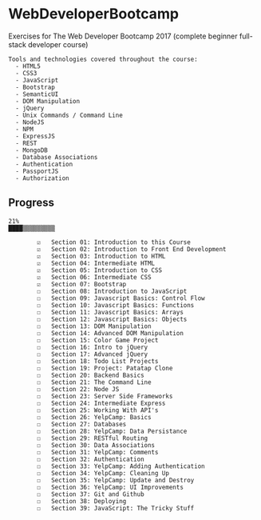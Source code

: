# WebDeveloperBootcamp

Exercises for The Web Developer Bootcamp 2017
(complete beginner full-stack developer course)

    Tools and technologies covered throughout the course:
      - HTML5
      - CSS3
      - JavaScript
      - Bootstrap
      - SemanticUI
      - DOM Manipulation
      - jQuery
      - Unix Commands / Command Line
      - NodeJS
      - NPM
      - ExpressJS
      - REST
      - MongoDB
      - Database Associations
      - Authentication
      - PassportJS
      - Authorization
      

## Progress

    21%
    ████▒▒▒▒▒▒▒▒▒
    
            ☑   Section 01: Introduction to this Course
            ☑   Section 02: Introduction to Front End Development
            ☑   Section 03: Introduction to HTML
            ☑   Section 04: Intermediate HTML
            ☑   Section 05: Introduction to CSS
            ☑   Section 06: Intermediate CSS
            ☑   Section 07: Bootstrap
            ☐   Section 08: Introduction to JavaScript
            ☐   Section 09: Javascript Basics: Control Flow
            ☐   Section 10: Javascript Basics: Functions
            ☐   Section 11: Javascript Basics: Arrays
            ☐   Section 12: Javascript Basics: Objects
            ☐   Section 13: DOM Manipulation
            ☐   Section 14: Advanced DOM Manipulation
            ☐   Section 15: Color Game Project
            ☐   Section 16: Intro to jQuery
            ☐   Section 17: Advanced jQuery
            ☐   Section 18: Todo List Projects
            ☐   Section 19: Project: Patatap Clone
            ☐   Section 20: Backend Basics
            ☐   Section 21: The Command Line
            ☐   Section 22: Node JS
            ☐   Section 23: Server Side Frameworks
            ☐   Section 24: Intermediate Express
            ☐   Section 25: Working With API's
            ☐   Section 26: YelpCamp: Basics
            ☐   Section 27: Databases
            ☐   Section 28: YelpCamp: Data Persistance
            ☐   Section 29: RESTful Routing
            ☐   Section 30: Data Associations
            ☐   Section 31: YelpCamp: Comments
            ☐   Section 32: Authentication
            ☐   Section 33: YelpCamp: Adding Authentication
            ☐   Section 34: YelpCamp: Cleaning Up
            ☐   Section 35: YelpCamp: Update and Destroy
            ☐   Section 36: YelpCamp: UI Improvements
            ☐   Section 37: Git and Github
            ☐   Section 38: Deploying
            ☐   Section 39: JavaScript: The Tricky Stuff
